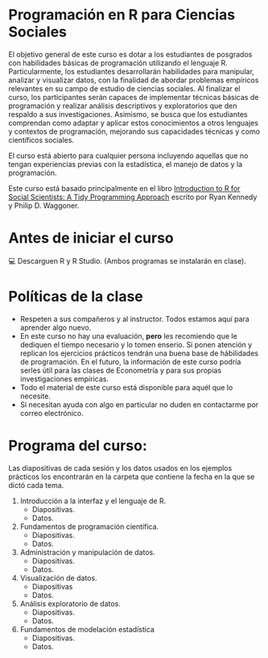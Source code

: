 # Programación en R para Ciencias Sociales

El objetivo general de este curso es dotar a los estudiantes de posgrados con habilidades básicas de programación utilizando el lenguaje R. Particularmente, los estudiantes desarrollarán habilidades para manipular, analizar y visualizar datos, con la finalidad de abordar problemas empíricos relevantes en su campo de estudio de ciencias sociales.  Al finalizar el curso, los participantes serán capaces de implementar técnicas básicas de programación y realizar análisis descriptivos y exploratorios que den respaldo a sus investigaciones. Asimismo, se busca que los estudiantes comprendan como adaptar y aplicar estos conocimientos a otros lenguajes y contextos de programación, mejorando sus capacidades técnicas y como científicos sociales. 

El curso está abierto para cualquier persona incluyendo aquellas que no tengan experiencias previas con la estadística, el manejo de datos y la programación. 

Este curso está basado principalmente en el libro [Introduction to R for Social Scientists: A Tidy Programming Approach](https://www.routledge.com/Introduction-to-R-for-Social-Scientists-A-Tidy-Programming-Approach/Kennedy-Waggoner/p/book/9780367460723?srsltid=AfmBOoo5U6RYYFnt7oxdShAX4XRInSWomgK248xNlB2FLv1s-a0RO_WO) escrito por Ryan Kennedy y Philip D. Waggoner.     

# Antes de iniciar el curso
💻 Descarguen R y R Studio. (Ambos programas se instalarán en clase). 

# Políticas de la clase
- Respeten a sus compañeros y al instructor. Todos estamos aquí para aprender algo nuevo.
- En este curso no hay una evaluación, **pero** les recomiendo que le dediquen el tiempo necesario y lo tomen enserio. Si ponen atención y replican los ejercicios prácticos tendrán una buena base de hábilidades de programación. En el futuro, la información de este curso podría serles útil para las clases de Econometría y para sus propias investigaciones empíricas.
- Todo el material de este curso está disponible para aquél que lo necesite.
- Si necesitan ayuda con algo en particular no duden en contactarme por correo electrónico. 

# Programa del curso: 
Las diapositivas de cada sesión y los datos usados en los ejemplos prácticos los encontrarán en la carpeta que contiene la fecha en la que se dictó cada tema. 

1. Introducción a la interfaz y el lenguaje de R.
   - Diapositivas.
   - Datos.
2. Fundamentos de programación científica.
   - Diapositivas.
   - Datos.
3. Administración y manipulación de datos.
   - Diapositivas.
   - Datos.
4. Visualización de datos.
   - Diapositivas
   - Datos.
5. Análisis exploratorio de datos.
   - Diapositivas.
   - Datos.
6. Fundamentos de modelación estadística
   - Diapositivas.
   - Datos. 

